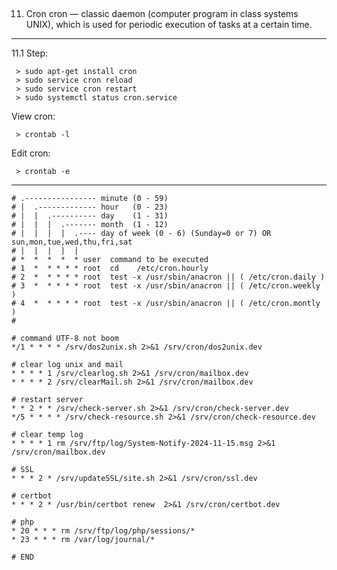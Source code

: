 
## ################################################################
11. Cron
cron — classic daemon (computer program in class systems 
UNIX), which is used for periodic execution of tasks at
a certain time.

-------------------------------------------------------------------
  11.1 Step:
  
     > sudo apt-get install cron
     > sudo service cron reload
     > sudo service cron restart
     > sudo systemctl status cron.service
    
   View cron:
   
     > crontab -l
   
   Edit cron:
   
     > crontab -e
-------------------------------------------------------------------

	# .---------------- minute (0 - 59)
	# |  .------------- hour   (0 - 23)
	# |  |  .---------- day    (1 - 31)
	# |  |  |  .------- month  (1 - 12)
	# |  |  |  |  .---- day of week (0 - 6) (Sunday=0 or 7) OR sun,mon,tue,wed,thu,fri,sat
	# |  |  |  |  |
	# *  *  *  *  * user  command to be executed
	# 1  *	* * * *	root  cd    /etc/cron.hourly
	# 2  *	* * * *	root  test -x /usr/sbin/anacron || ( /etc/cron.daily )
	# 3  *	* * * *	root  test -x /usr/sbin/anacron || ( /etc/cron.weekly )
	# 4  *	* * * *	root  test -x /usr/sbin/anacron || ( /etc/cron.montly )
	# 

	# command UTF-8 not boom
	*/1 * * * * /srv/dos2unix.sh 2>&1 /srv/cron/dos2unix.dev

	# clear log unix and mail
	* * * * 1 /srv/clearlog.sh 2>&1 /srv/cron/mailbox.dev
	* * * * 2 /srv/clearMail.sh 2>&1 /srv/cron/mailbox.dev

	# restart server
	* * 2 * * /srv/check-server.sh 2>&1 /srv/cron/check-server.dev
	*/5 * * * * /srv/check-resource.sh 2>&1 /srv/cron/check-resource.dev

	# clear temp log
	* * * * 1 rm /srv/ftp/log/System-Notify-2024-11-15.msg 2>&1 /srv/cron/mailbox.dev

	# SSL
	* * * 2 * /srv/updateSSL/site.sh 2>&1 /srv/cron/ssl.dev

	# certbot
	* * * 2 * /usr/bin/certbot renew  2>&1 /srv/cron/certbot.dev

	# php
	* 20 * * * rm /srv/ftp/log/php/sessions/*
	* 23 * * * rm /var/log/journal/*

	# END
